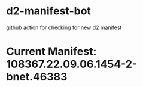 # d2-manifest-bot
github action for checking for new d2 manifest

# Current Manifest: 108367.22.09.06.1454-2-bnet.46383